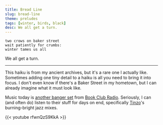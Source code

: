 ```yaml
---
title: Bread Line
slug: bread-line
theme: preludes
tags: [winter, birds, black]
desc: We all get a turn.
---
```


```
two crows on baker street
wait patiently for crumbs:
winter tames us all
```

We all get a turn.

<!--more-->

---

This haiku is from my ancient archives, but it's a rare one I actually like.
Sometimes adding one tiny detail to a haiku is all you need to bring it into focus.
I don't even know if there's a Baker Street in my hometown, but I can already imagine what it must look like.

Music today is [another banger set][1] from [Book Club Radio][2].
Seriously, I can (and often do) listen to their stuff for days on end, specifically [Tinzo][3]'s burning-bright jazz mixes.

[1]: https://www.youtube.com/watch?v=rfwnQzS9KkA
[2]: https://www.youtube.com/@bookclubradio
[3]: https://www.instagram.com/tin.zo/

{{< youtube rfwnQzS9KkA >}}
